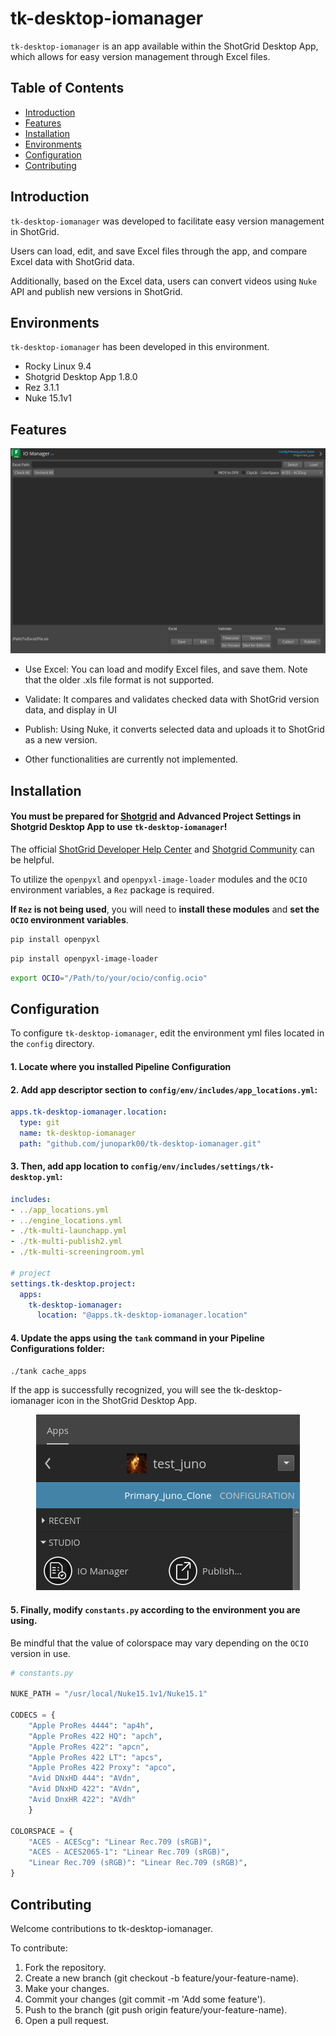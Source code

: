 # tk-desktop-iomanager

`tk-desktop-iomanager` is an app available within the ShotGrid Desktop App, which allows for easy version management through Excel files.

## Table of Contents

- [Introduction](#introduction)
- [Features](#features)
- [Installation](#installation)
- [Environments](#environments)
- [Configuration](#configuration)
- [Contributing](#contributing)

## Introduction
`tk-desktop-iomanager` was developed to facilitate easy version management in ShotGrid. 

Users can load, edit, and save Excel files through the app, and compare Excel data with ShotGrid data.

Additionally, based on the Excel data, users can convert videos using `Nuke` API and publish new versions in ShotGrid.

## Environments
`tk-desktop-iomanager` has been developed in this environment.
- Rocky Linux 9.4
- Shotgrid Desktop App 1.8.0
- Rez 3.1.1
- Nuke 15.1v1

## Features
<p align="center">
  <img src="./resource/iomanager_main.png" alt="MainWindow" />
</p>

- Use Excel: You can load and modify Excel files, and save them. Note that the older .xls file format is not supported.

- Validate: It compares and validates checked data with ShotGrid version data, and display in UI

- Publish: Using Nuke, it converts selected data and uploads it to ShotGrid as a new version.

- Other functionalities are currently not implemented.

## Installation

#### You must be prepared for [Shotgrid](https://shotgrid.autodesk.com/)  and Advanced Project Settings in Shotgrid Desktop App to use `tk-desktop-iomanager`!

The official [ShotGrid Developer Help Center](https://help.autodesk.com/view/SGDEV/ENU/) and [Shotgrid Community](https://community.shotgridsoftware.com/) can be helpful.

To utilize the `openpyxl` and `openpyxl-image-loader` modules and the `OCIO` environment variables, a `Rez` package is required.

**If `Rez` is not being used**, you will need to **install these modules** and **set the `OCIO` environment variables**.

```sh
pip install openpyxl
```
```sh
pip install openpyxl-image-loader
```
```sh
export OCIO="/Path/to/your/ocio/config.ocio"
```

## Configuration
To configure `tk-desktop-iomanager`, edit the environment yml files located in the `config` directory.

#### 1. Locate where you installed Pipeline Configuration

#### 2. Add app descriptor section to `config/env/includes/app_locations.yml`:

```yaml
apps.tk-desktop-iomanager.location:
  type: git
  name: tk-desktop-iomanager
  path: "github.com/junopark00/tk-desktop-iomanager.git"
```

#### 3. Then, add app location to `config/env/includes/settings/tk-desktop.yml`:

```yaml
includes:
- ../app_locations.yml
- ../engine_locations.yml
- ./tk-multi-launchapp.yml
- ./tk-multi-publish2.yml
- ./tk-multi-screeningroom.yml

# project
settings.tk-desktop.project:
  apps:
    tk-desktop-iomanager:
      location: "@apps.tk-desktop-iomanager.location"
```

#### 4. Update the apps using the `tank` command in your Pipeline Configurations folder:

```sh
./tank cache_apps
```

If the app is successfully recognized, you will see the tk-desktop-iomanager icon in the ShotGrid Desktop App.
<p align="center">
  <img src="./resource/sg_desktop.png" alt="ShotGrid Desktop App Icon" />
</p>

#### 5. Finally, modify `constants.py` according to the environment you are using. 

Be mindful that the value of colorspace may vary depending on the `OCIO` version in use.
```python
# constants.py

NUKE_PATH = "/usr/local/Nuke15.1v1/Nuke15.1"

CODECS = {
    "Apple ProRes 4444": "ap4h",
    "Apple ProRes 422 HQ": "apch",
    "Apple ProRes 422": "apcn",
    "Apple ProRes 422 LT": "apcs",
    "Apple ProRes 422 Proxy": "apco",
    "Avid DNxHD 444": "AVdn",
    "Avid DNxHD 422": "AVdn",
    "Avid DnxHR 422": "AVdh"
    }

COLORSPACE = {
    "ACES - ACEScg": "Linear Rec.709 (sRGB)",
    "ACES - ACES2065-1": "Linear Rec.709 (sRGB)",
    "Linear Rec.709 (sRGB)": "Linear Rec.709 (sRGB)",
}
```

## Contributing
Welcome contributions to tk-desktop-iomanager.

To contribute:
1. Fork the repository.
2. Create a new branch (git checkout -b feature/your-feature-name).
3. Make your changes.
4. Commit your changes (git commit -m 'Add some feature').
5. Push to the branch (git push origin feature/your-feature-name).
6. Open a pull request.
